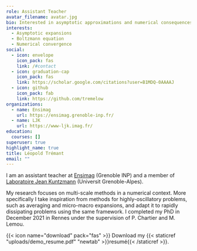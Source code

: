 ```yaml
---
role: Assistant Teacher
avatar_filename: avatar.jpg
bio: Interested in asymptotic approximations and numerical consequences
interests:
  - Asymptotic expansions
  - Boltzmann equation
  - Numerical convergence
social:
  - icon: envelope
    icon_pack: fas
    link: /#contact
  - icon: graduation-cap
    icon_pack: fas
    link: https://scholar.google.com/citations?user=B1MDQ-0AAAAJ
  - icon: github
    icon_pack: fab
    link: https://github.com/tremelow
organizations:
  - name: Ensimag
    url: https://ensimag.grenoble-inp.fr/
  - name: LJK
    url: https://www-ljk.imag.fr/
education:
  courses: []
superuser: true
highlight_name: true
title: Léopold Trémant
email: ""
---
```

I am an assistant teacher at [Ensimag](https://ensimag.grenoble-inp.fr/) (Grenoble INP) and a member of [Laboratoire Jean Kuntzmann](https://www-ljk.imag.fr/) (Universit Grenoble-Alpes).  

My research focuses on multi-scale methods in a numerical context. More specifically I take inspiration from methods for highly-oscillatory problems, such as averaging and micro-macro expansions, and adapt it to rapidly dissipating problems using the same framework. I completed my PhD in December 2021 in Rennes under the supervision of P. Chartier and M. Lemou.

{{< icon name="download" pack="fas" >}} Download my {{< staticref "uploads/demo_resume.pdf" "newtab" >}}resumé{{< /staticref >}}.